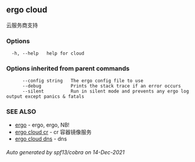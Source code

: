 ## ergo cloud

云服务商支持

### Options

```
  -h, --help   help for cloud
```

### Options inherited from parent commands

```
      --config string   The ergo config file to use
      --debug           Prints the stack trace if an error occurs
      --silent          Run in silent mode and prevents any ergo log output except panics & fatals
```

### SEE ALSO

* [ergo](ergo.md)	 - ergo, ergo, NB!
* [ergo cloud cr](ergo_cloud_cr.md)	 - cr 容器镜像服务
* [ergo cloud dns](ergo_cloud_dns.md)	 - dns

###### Auto generated by spf13/cobra on 14-Dec-2021
